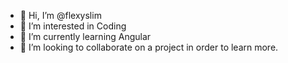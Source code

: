 - 👋 Hi, I’m @flexyslim
- 👀 I’m interested in Coding
- 🌱 I’m currently learning Angular
- 💞️ I’m looking to collaborate on a project in order to learn more.


<!---
flexyslim/flexyslim is a ✨ special ✨ repository because its `README.md` (this file) appears on your GitHub profile.
You can click the Preview link to take a look at your changes.
--->
